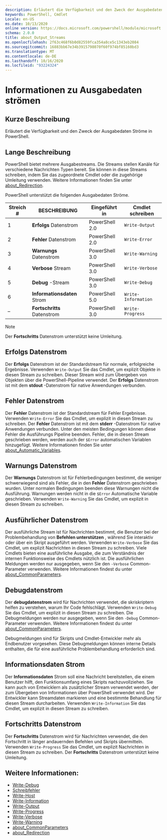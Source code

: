 ```yaml
---
description: Erläutert die Verfügbarkeit und den Zweck der Ausgabedaten Ströme in PowerShell.
keywords: PowerShell, Cmdlet
Locale: en-US
ms.date: 10/13/2020
online version: https://docs.microsoft.com/powershell/module/microsoft.powershell.core/about/about_output_streams?view=powershell-5.1&WT.mc_id=ps-gethelp
schema: 2.0.0
title: about_Output_Streams
ms.openlocfilehash: 2f63c468f6b0d82559fca354a8ce5c1343eb2084
ms.sourcegitcommit: 16883bb67e34b3915798070f60f974bf85160bd3
ms.translationtype: MT
ms.contentlocale: de-DE
ms.lasthandoff: 10/16/2020
ms.locfileid: "93224324"
---
```

# <a name="about-output-streams"></a>Informationen zu Ausgabedaten strömen

## <a name="short-description"></a>Kurze Beschreibung
Erläutert die Verfügbarkeit und den Zweck der Ausgabedaten Ströme in PowerShell.

## <a name="long-description"></a>Lange Beschreibung

PowerShell bietet mehrere Ausgabestreams. Die Streams stellen Kanäle für verschiedene Nachrichten Typen bereit. Sie können in diese Streams schreiben, indem Sie das zugeordnete Cmdlet oder die zugehörige Umleitung verwenden. Weitere Informationen finden Sie unter [about_Redirection](about_Redirection.md).

PowerShell unterstützt die folgenden Ausgabedaten Ströme.

| Streich # |      BESCHREIBUNG       | Eingeführt in  |    Cmdlet schreiben     |
| -------- | ---------------------- | -------------- | ------------------- |
| 1        | **Erfolgs** Datenstrom     | PowerShell 2.0 | `Write-Output`      |
| 2        | **Fehler** Datenstrom       | PowerShell 2.0 | `Write-Error`       |
| 3        | **Warnungs** Datenstrom     | PowerShell 3.0 | `Write-Warning`     |
| 4        | **Verbose** Stream     | PowerShell 3.0 | `Write-Verbose`     |
| 5        | **Debug** -Stream       | PowerShell 3.0 | `Write-Debug`       |
| 6        | **Informationsdaten** Strom | PowerShell 5.0 | `Write-Information` |
| –      | **Fortschritts** Datenstrom    | PowerShell 3.0 | `Write-Progress`    |

> [!NOTE]
> Der **Fortschritts** Datenstrom unterstützt keine Umleitung.

## <a name="success-stream"></a>Erfolgs Datenstrom

Der **Erfolgs** Datenstrom ist der Standardstream für normale, erfolgreiche Ergebnisse.
Verwenden `Write-Output` Sie das Cmdlet, um explizit Objekte in diesen Stream zu schreiben. Dieser Stream wird zum Übergeben von Objekten über die PowerShell-Pipeline verwendet. Der **Erfolgs** Datenstrom ist mit dem **stdout** -Datenstrom für native Anwendungen verbunden.

## <a name="error-stream"></a>Fehler Datenstrom

Der **Fehler** Datenstrom ist der Standardstream für Fehler Ergebnisse. Verwenden `Write-Error` Sie das Cmdlet, um explizit in diesen Stream zu schreiben. Der **Fehler** Datenstrom ist mit dem **stderr** -Datenstrom für native Anwendungen verbunden. Unter den meisten Bedingungen können diese Fehler die Ausführungs Pipeline beenden. Fehler, die in diesen Stream geschrieben werden, werden auch der `$Error` automatischen Variablen hinzugefügt. Weitere Informationen finden Sie unter [about_Automatic_Variables](about_Automatic_Variables.md).

## <a name="warning-stream"></a>Warnungs Datenstrom

Der **Warnungs** Datenstrom ist für Fehlerbedingungen bestimmt, die weniger schwerwiegend sind als Fehler, die in den **Fehler** Datenstrom geschrieben wurden. Unter normalen Bedingungen beenden diese Warnungen nicht die Ausführung. Warnungen werden nicht in die `$Error` Automatische Variable geschrieben. Verwenden `Write-Warning` Sie das Cmdlet, um explizit in diesen Stream zu schreiben.

## <a name="verbose-stream"></a>Ausführlicher Datenstrom

Der ausführliche Stream ist für Nachrichten bestimmt, die Benutzer bei der Problembehandlung von **Befehlen unterstützen** , während Sie interaktiv oder über ein Skript ausgeführt werden. Verwenden `Write-Verbose` Sie das Cmdlet, um explizit Nachrichten in diesen Stream zu schreiben. Viele Cmdlets bieten eine ausführliche Ausgabe, die zum Verständnis der internen Funktionsweise des Cmdlets nützlich ist. Die ausführlichen Meldungen werden nur ausgegeben, wenn Sie den `-Verbose` Common-Parameter verwenden. Weitere Informationen findest du unter [about_CommonParameters](about_CommonParameters.md).

## <a name="debug-stream"></a>Debugdatenstrom

Der **debugdatenstrom** wird für Nachrichten verwendet, die skriskriptern helfen zu verstehen, warum Ihr Code fehlschlägt. Verwenden `Write-Debug` Sie das Cmdlet, um explizit in diesen Stream zu schreiben. Die Debugmeldungen werden nur ausgegeben, wenn Sie den `-Debug` Common-Parameter verwenden. Weitere Informationen findest du unter [about_CommonParameters](about_CommonParameters.md).

Debugmeldungen sind für Skripts und Cmdlet-Entwickler mehr als Endbenutzer vorgesehen. Diese Debugmeldungen können interne Details enthalten, die für eine ausführliche Problembehandlung erforderlich sind.

## <a name="information-stream"></a>Informationsdaten Strom

Der **Informationsdaten** Strom soll eine Nachricht bereitstellen, die einem Benutzer hilft, den Funktionsumfang eines Skripts nachzuvollziehen. Sie kann auch von Entwicklern als zusätzlicher Stream verwendet werden, der zum Übergeben von Informationen über PowerShell verwendet wird. Der Entwickler kann Streamdaten markieren und eine bestimmte Behandlung für diesen Stream durcharbeiten. Verwenden `Write-Information` Sie das Cmdlet, um explizit in diesen Stream zu schreiben.

## <a name="progress-stream"></a>Fortschritts Datenstrom

Der **Fortschritts** Datenstrom wird für Nachrichten verwendet, die den Fortschritt in länger andauernden Befehlen und Skripts übermitteln. Verwenden `Write-Progress` Sie das Cmdlet, um explizit Nachrichten in diesen Stream zu schreiben. Der **Fortschritts** Datenstrom unterstützt keine Umleitung.

## <a name="see-also"></a>Weitere Informationen:

- [Write-Debug](xref:Microsoft.PowerShell.Utility.Write-Debug)
- [Schreibfehler](xref:Microsoft.PowerShell.Utility.Write-Error)
- [Write-Host](xref:Microsoft.PowerShell.Utility.Write-Host)
- [Write-Information](xref:Microsoft.PowerShell.Utility.Write-Information)
- [Write-Output](xref:Microsoft.PowerShell.Utility.Write-Output)
- [Write-Progress](xref:Microsoft.PowerShell.Utility.Write-Progress)
- [Write-Verbose](xref:Microsoft.PowerShell.Utility.Write-Verbose)
- [Write-Warning](xref:Microsoft.PowerShell.Utility.Write-Warning)
- [about_CommonParameters](about_CommonParameters.md)
- [about_Redirection](about_Redirection.md)
